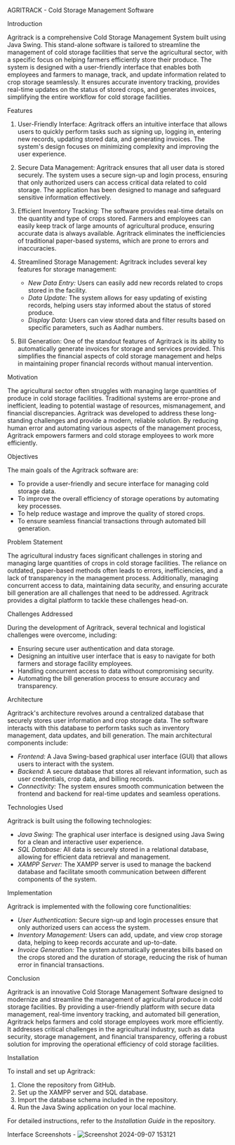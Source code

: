 AGRITRACK - Cold Storage Management Software

Introduction

Agritrack is a comprehensive Cold Storage Management System built using Java Swing. This stand-alone software is tailored to streamline the management of cold storage facilities that serve the agricultural sector, with a specific focus on helping farmers efficiently store their produce. The system is designed with a user-friendly interface that enables both employees and farmers to manage, track, and update information related to crop storage seamlessly. It ensures accurate inventory tracking, provides real-time updates on the status of stored crops, and generates invoices, simplifying the entire workflow for cold storage facilities.

Features

1. User-Friendly Interface:
Agritrack offers an intuitive interface that allows users to quickly perform tasks such as signing up, logging in, entering new records, updating stored data, and generating invoices. The system's design focuses on minimizing complexity and improving the user experience.

2. Secure Data Management:
Agritrack ensures that all user data is stored securely. The system uses a secure sign-up and login process, ensuring that only authorized users can access critical data related to cold storage. The application has been designed to manage and safeguard sensitive information effectively.

3. Efficient Inventory Tracking:
The software provides real-time details on the quantity and type of crops stored. Farmers and employees can easily keep track of large amounts of agricultural produce, ensuring accurate data is always available. Agritrack eliminates the inefficiencies of traditional paper-based systems, which are prone to errors and inaccuracies.

4. Streamlined Storage Management:
Agritrack includes several key features for storage management:
   - *New Data Entry:* Users can easily add new records related to crops stored in the facility.
   - *Data Update:* The system allows for easy updating of existing records, helping users stay informed about the status of stored produce.
   - *Display Data:* Users can view stored data and filter results based on specific parameters, such as Aadhar numbers.

5. Bill Generation:
One of the standout features of Agritrack is its ability to automatically generate invoices for storage and services provided. This simplifies the financial aspects of cold storage management and helps in maintaining proper financial records without manual intervention.

Motivation

The agricultural sector often struggles with managing large quantities of produce in cold storage facilities. Traditional systems are error-prone and inefficient, leading to potential wastage of resources, mismanagement, and financial discrepancies. Agritrack was developed to address these long-standing challenges and provide a modern, reliable solution. By reducing human error and automating various aspects of the management process, Agritrack empowers farmers and cold storage employees to work more efficiently.

Objectives

The main goals of the Agritrack software are:
- To provide a user-friendly and secure interface for managing cold storage data.
- To improve the overall efficiency of storage operations by automating key processes.
- To help reduce wastage and improve the quality of stored crops.
- To ensure seamless financial transactions through automated bill generation.

Problem Statement

The agricultural industry faces significant challenges in storing and managing large quantities of crops in cold storage facilities. The reliance on outdated, paper-based methods often leads to errors, inefficiencies, and a lack of transparency in the management process. Additionally, managing concurrent access to data, maintaining data security, and ensuring accurate bill generation are all challenges that need to be addressed. Agritrack provides a digital platform to tackle these challenges head-on.

Challenges Addressed

During the development of Agritrack, several technical and logistical challenges were overcome, including:
- Ensuring secure user authentication and data storage.
- Designing an intuitive user interface that is easy to navigate for both farmers and storage facility employees.
- Handling concurrent access to data without compromising security.
- Automating the bill generation process to ensure accuracy and transparency.

Architecture

Agritrack's architecture revolves around a centralized database that securely stores user information and crop storage data. The software interacts with this database to perform tasks such as inventory management, data updates, and bill generation. The main architectural components include:
- *Frontend:* A Java Swing-based graphical user interface (GUI) that allows users to interact with the system.
- *Backend:* A secure database that stores all relevant information, such as user credentials, crop data, and billing records.
- *Connectivity:* The system ensures smooth communication between the frontend and backend for real-time updates and seamless operations.

Technologies Used

Agritrack is built using the following technologies:
- *Java Swing:* The graphical user interface is designed using Java Swing for a clean and interactive user experience.
- *SQL Database:* All data is securely stored in a relational database, allowing for efficient data retrieval and management.
- *XAMPP Server:* The XAMPP server is used to manage the backend database and facilitate smooth communication between different components of the system.

Implementation

Agritrack is implemented with the following core functionalities:
- *User Authentication:* Secure sign-up and login processes ensure that only authorized users can access the system.
- *Inventory Management:* Users can add, update, and view crop storage data, helping to keep records accurate and up-to-date.
- *Invoice Generation:* The system automatically generates bills based on the crops stored and the duration of storage, reducing the risk of human error in financial transactions.

Conclusion

Agritrack is an innovative Cold Storage Management Software designed to modernize and streamline the management of agricultural produce in cold storage facilities. By providing a user-friendly platform with secure data management, real-time inventory tracking, and automated bill generation, Agritrack helps farmers and cold storage employees work more efficiently. It addresses critical challenges in the agricultural industry, such as data security, storage management, and financial transparency, offering a robust solution for improving the operational efficiency of cold storage facilities.

Installation

To install and set up Agritrack:
1. Clone the repository from GitHub.
2. Set up the XAMPP server and SQL database.
3. Import the database schema included in the repository.
4. Run the Java Swing application on your local machine.
   
For detailed instructions, refer to the *Installation Guide* in the repository.


Interface Screenshots - 
![Screenshot 2024-09-07 153121](https://github.com/user-attachments/assets/f29ac176-5c36-4371-8255-2ffc7d4deb31)

